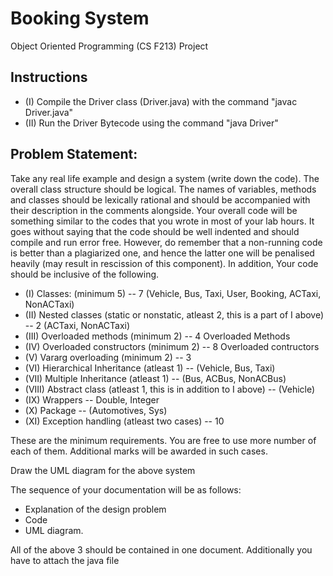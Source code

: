 # Booking System

Object Oriented Programming (CS F213) Project

## Instructions

* (I) Compile the Driver class (Driver.java) with the command "javac Driver.java"
* (II) Run the Driver Bytecode using the command "java Driver"

## Problem Statement:

Take any real life example and design a system (write down the code). The overall class structure should be logical. The names of variables, methods and classes should be lexically rational and should be accompanied with their description in the comments alongside. Your overall code will be something similar to the codes that you wrote in most of your lab hours. It goes without saying that the code should be well indented and should compile and run error free. However, do remember that a non-running code is better than a plagiarized one, and hence the latter one will be penalised heavily (may result in rescission of this component). In addition, Your code should be inclusive of the following. 

* (I) Classes:  (minimum 5) -- 7 (Vehicle, Bus, Taxi, User, Booking, ACTaxi, NonACTaxi)
* (II) Nested classes (static or nonstatic, atleast 2, this is a part of I above) -- 2 (ACTaxi, NonACTaxi)
* (III) Overloaded methods (minimum 2) -- 4 Overloaded Methods 
* (IV) Overloaded constructors (minimum 2) -- 8 Overloaded contructors 
* (V) Vararg overloading (minimum 2) -- 3 
* (VI) Hierarchical Inheritance (atleast 1) -- (Vehicle, Bus, Taxi)
* (VII) Multiple Inheritance (atleast 1) -- (Bus, ACBus, NonACBus)
* (VIII) Abstract class (atleast 1, this is in addition to I above) -- (Vehicle)
* (IX) Wrappers -- Double, Integer
* (X) Package -- (Automotives, Sys)
* (XI) Exception handling (atleast two cases) -- 10 

These are the minimum requirements. You are free to use more number of each of them. Additional marks will be awarded in such cases.

Draw the UML diagram for the above system

The sequence of your documentation will be as follows:

* Explanation of the design problem
* Code
* UML diagram.

All of the above 3 should be contained in one document. Additionally you have to attach the java file  

